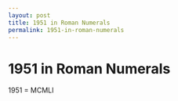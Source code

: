 ```yaml
---
layout: post
title: 1951 in Roman Numerals
permalink: 1951-in-roman-numerals
---
```


# 1951 in Roman Numerals

1951 = MCMLI
